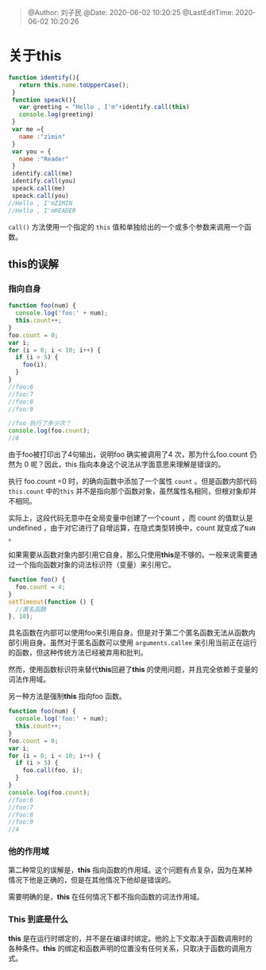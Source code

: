 >@Author: 刘子民
> @Date: 2020-06-02 10:20:25
> @LastEditTime: 2020-06-02 10:20:26

# 关于this 

```js
function identify(){
   return this.name.toUpperCase();
 }
 function speack(){
   var greeting = "Hello , I'm"+identify.call(this)
   console.log(greeting)
 }
 var me ={
   name :"zimin"
 }
 var you = {
   name :"Reader"
 }
 identify.call(me)
 identify.call(you)
 speack.call(me)
 speack.call(you)
//Hello , I'mZIMIN
//Hello , I'mREADER
```

`call()` 方法使用一个指定的 `this` 值和单独给出的一个或多个参数来调用一个函数。

## this的误解

### 指向自身

```js
function foo(num) {
  console.log('foo:' + num);
  this.count++;
}
foo.count = 0;
var i;
for (i = 0; i < 10; i++) {
  if (i > 5) {
    foo(i);
  }
}
//foo:6
//foo:7
//foo:8
//foo:9

//foo 执行了多少次？
console.log(foo.count);
//0
```

由于foo被打印出了4句输出，说明foo 确实被调用了4 次，那为什么foo.count 仍然为 0 呢？因此，this 指向本身这个说法从字面意思来理解是错误的。

执行 foo.count =0  时，的确向函数中添加了一个属性 `count`  。但是函数内部代码 `this.count` 中的`this` 并不是指向那个函数对象，虽然属性名相同，但根对象却并不相同。

实际上，这段代码无意中在全局变量中创建了一个count ，而 count 的值默认是undefined ，由于对它进行了自增运算，在隐式类型转换中，count 就变成了`NaN` 。

如果需要从函数对象内部引用它自身，那么只使用**this**是不够的。一般来说需要通过一个指向函数对象的词法标识符（变量）来引用它。

```js
function foo() {
  foo.count = 4;
}
setTimeout(function () {
  //匿名函数
}, 10);
```

具名函数在内部可以使用foo来引用自身。但是对于第二个匿名函数无法从函数内部引用自身。虽然对于匿名函数可以使用 `arguments.callee` 来引用当前正在运行的函数，但这种传统方法已经被弃用和批判。

然而，使用函数标识符来替代**this**回避了**this** 的使用问题，并且完全依赖于变量的词法作用域。

另一种方法是强制**this** 指向foo 函数。

```js
function foo(num) {
  console.log('foo:' + num);
  this.count++;
}
foo.count = 0;
var i;
for (i = 0; i < 10; i++) {
  if (i > 5) {
    foo.call(foo, i);
  }
}
console.log(foo.count);
//foo:6
//foo:7
//foo:8
//foo:9
//4
```

### 他的作用域

第二种常见的误解是，**this** 指向函数的作用域。这个问题有点复杂，因为在某种情况下他是正确的，但是在其他情况下他却是错误的。

需要明确的是，**this** 在任何情况下都不指向函数的词法作用域。

### This 到底是什么

**this** 是在运行时绑定的，并不是在编译时绑定。他的上下文取决于函数调用时的各种条件。**this** 的绑定和函数声明的位置没有任何关系，只取决于函数的调用方式。